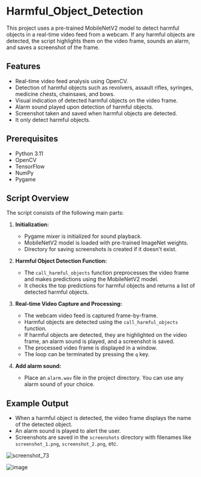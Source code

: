 # Harmful_Object_Detection

This project uses a pre-trained MobileNetV2 model to detect harmful objects in a real-time video feed from a webcam. If any harmful objects are detected, the script highlights them on the video frame, sounds an alarm, and saves a screenshot of the frame.

## Features

- Real-time video feed analysis using OpenCV.
- Detection of harmful objects such as revolvers, assault rifles, syringes, medicine chests, chainsaws, and bows.
- Visual indication of detected harmful objects on the video frame.
- Alarm sound played upon detection of harmful objects.
- Screenshot taken and saved when harmful objects are detected.
- It only detect harmful objects.

## Prerequisites

- Python 3.11
- OpenCV
- TensorFlow
- NumPy
- Pygame

## Script Overview

The script consists of the following main parts:

1. **Initialization:**
   - Pygame mixer is initialized for sound playback.
   - MobileNetV2 model is loaded with pre-trained ImageNet weights.
   - Directory for saving screenshots is created if it doesn't exist.

2. **Harmful Object Detection Function:**
   - The `call_harmful_objects` function preprocesses the video frame and makes predictions using the MobileNetV2 model.
   - It checks the top predictions for harmful objects and returns a list of detected harmful objects.

3. **Real-time Video Capture and Processing:**
   - The webcam video feed is captured frame-by-frame.
   - Harmful objects are detected using the `call_harmful_objects` function.
   - If harmful objects are detected, they are highlighted on the video frame, an alarm sound is played, and a screenshot is saved.
   - The processed video frame is displayed in a window.
   - The loop can be terminated by pressing the `q` key.

4. **Add alarm sound:**
   - Place an `alarm.wav` file in the project directory. You can use any alarm sound of your choice.

## Example Output

- When a harmful object is detected, the video frame displays the name of the detected object.
- An alarm sound is played to alert the user.
- Screenshots are saved in the `screenshots` directory with filenames like `screenshot_1.png`, `screenshot_2.png`, etc.

![screenshot_73](https://github.com/selvaragul-M/Harmful_Object_Detection/assets/156414212/7ccbb0b3-4a81-4c32-9924-5613170cb6ab)

![image](https://github.com/user-attachments/assets/60ee2e8d-2a29-4cd7-a35b-5c774cffda20)

